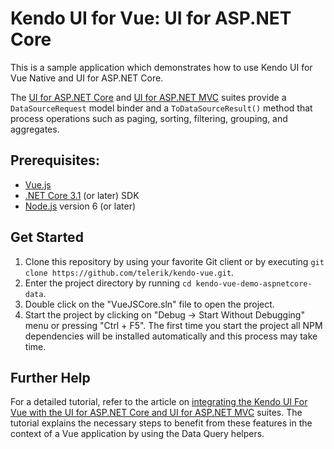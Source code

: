 # Kendo UI for Vue: UI for ASP.NET Core  

This is a sample application which demonstrates how to use Kendo UI for Vue Native and UI for ASP.NET Core.

The [UI for ASP.NET Core](http://www.telerik.com/aspnet-core-ui) and [UI for ASP.NET MVC](http://www.telerik.com/aspnet-mvc) suites provide a `DataSourceRequest` model binder and a `ToDataSourceResult()` method that process operations such as paging, sorting, filtering, grouping, and aggregates.

## Prerequisites:
-  [Vue.js](https://vuejs.org/)
-  [.NET Core 3.1](https://www.microsoft.com/net/learn/get-started/windows) (or later) SDK
-  [Node.js](https://nodejs.org/en/) version 6 (or later)

## Get Started

1. Clone this repository by using your favorite Git client or by executing `git clone https://github.com/telerik/kendo-vue.git`.
1. Enter the project directory by running `cd kendo-vue-demo-aspnetcore-data`.
1. Double click on the "VueJSCore.sln" file to open the project.
1. Start the project by clicking on "Debug -> Start Without Debugging" menu or pressing "Ctrl + F5". The first time you start the project all NPM dependencies will be installed automatically and this process may take time. 

## Further Help

For a detailed tutorial, refer to the article on [integrating the Kendo UI For Vue with the UI for ASP.NET Core and UI for ASP.NET MVC](http://www.telerik.com/kendo-vue-ui/components/dataquery/mvc-integration/) suites. The tutorial explains the necessary steps to benefit from these features in the context of a Vue application by using the Data Query helpers.


